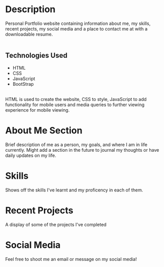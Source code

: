 # Description
Personal Portfolio website containing information about me, my skills, recent projects, my social media and a place to contact me at with a downloadable resume. <br> <br>

## Technologies Used
- HTML
- CSS
- JavaScript
- BootStrap
<br>
HTML is used to create the website, CSS to style, JavaScript to add functionality for mobile users and media queries to further viewing experience for mobile viewing.


# About Me Section
Brief description of me as a person, my goals, and where I am in life currently. Might add a section in the future to journal my thoughts or have daily updates on my life.

# Skills
Shows off the skills I've learnt and my proficency in each of them.

# Recent Projects
A display of some of the projects I've completed

# Social Media
Feel free to shoot me an email or message on my social media!


